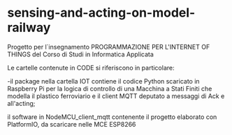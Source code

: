 # sensing-and-acting-on-model-railway
Progetto per l`insegnamento PROGRAMMAZIONE PER L'INTERNET OF THINGS del  Corso di Studi in Informatica Applicata

Le cartelle contenute in CODE si riferiscono in particolare:

-il package nella cartella IOT contiene il codice Python scaricato in Raspberry Pi per la logica di controllo di una Macchina a Stati Finiti che modella il plastico ferroviario e il client MQTT deputato a messaggi di Ack e all'acting;

il software in  NodeMCU_client_mqtt contenente il progetto elaborato con PlatformIO, da scaricare nelle MCE ESP8266

